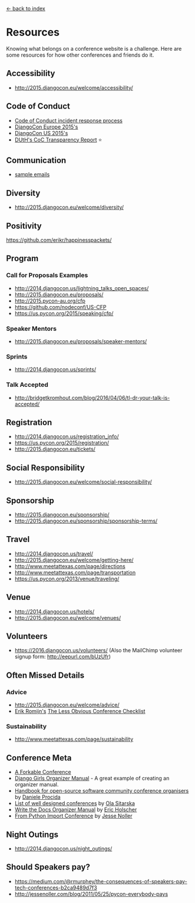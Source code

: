 [<- back to index](../README.md)

# Resources

Knowing what belongs on a conference website is a challenge. Here are some resources for how other conferences and friends do it.

## Accessibility

- http://2015.djangocon.eu/welcome/accessibility/

## Code of Conduct

- [Code of Conduct incident response process](https://github.com/olasitarska/coc-incident-process)
- [DjangoCon Europe 2015's](http://2015.djangocon.eu/code-conduct/)
- [DjangoCon US 2015's](https://2015.djangocon.us/code_of_conduct/)
- [DUtH's CoC Transparency Report](http://blog.djangounderthehood.com/post/132867126995/coc-transparency-report) :star:

## Communication 

- [sample emails](../communication/README.md)

## Diversity

- http://2015.djangocon.eu/welcome/diversity/

## Positivity

https://github.com/erikr/happinesspackets/

## Program 

### Call for Proposals Examples

- http://2014.djangocon.us/lightning_talks_open_spaces/
- http://2015.djangocon.eu/proposals/
- http://2015.pycon-au.org/cfp
- https://github.com/nodeconf/US-CFP
- https://us.pycon.org/2015/speaking/cfp/

### Speaker Mentors

- http://2015.djangocon.eu/proposals/speaker-mentors/

### Sprints

- http://2014.djangocon.us/sprints/

### Talk Accepted

- http://bridgetkromhout.com/blog/2016/04/06/tl-dr-your-talk-is-accepted/

## Registration

- http://2014.djangocon.us/registration_info/
- https://us.pycon.org/2015/registration/
- http://2015.djangocon.eu/tickets/

## Social Responsibility

- http://2015.djangocon.eu/welcome/social-responsibility/

## Sponsorship

- http://2015.djangocon.eu/sponsorship/
- http://2015.djangocon.eu/sponsorship/sponsorship-terms/

## Travel

- http://2014.djangocon.us/travel/
- http://2015.djangocon.eu/welcome/getting-here/
- http://www.meetattexas.com/page/directions
- http://www.meetattexas.com/page/transportation
- https://us.pycon.org/2013/venue/traveling/

## Venue

- http://2014.djangocon.us/hotels/
- http://2015.djangocon.eu/welcome/venues/

## Volunteers 

- https://2016.djangocon.us/volunteers/ (Also the MailChimp volunteer signup form: http://eepurl.com/bUzUfr) 

## Often Missed Details

### Advice

- http://2015.djangocon.eu/welcome/advice/
- [Erik Romijn's](https://github.com/erikr) [The Less Obvious Conference Checklist](https://github.com/erikr/lessobviouschecklist)

### Sustainability

- http://www.meetattexas.com/page/sustainability

## Conference Meta

- [A Forkable Conference](https://medium.com/node-js-javascript/a-forkable-conference-73cbac4842dd)
- [Django Girls Organizer Manual](https://github.com/DjangoGirls/organizer-manual) - A great example of creating an organizer manual.
- [Handbook for open-source software community conference organisers](https://github.com/evildmp/conference-handbook) by [Daniele Procida](https://github.com/evildmp) 
- [List of well designed conferences](https://github.com/olasitarska/pretty-conferences) by [Ola Sitarska](https://github.com/olasitarska/pretty-conferences)
- [Write the Docs Organizer Manual](https://github.com/writethedocs/organizer-manual) by [Eric Holscher](https://github.com/ericholscher)
- [From Python Import Conference](https://github.com/jnoller/conference) by [Jesse Noller](https://github.com/jnoller)
## Night Outings

- http://2014.djangocon.us/night_outings/

## Should Speakers pay?

- https://medium.com/@rmurphey/the-consequences-of-speakers-pay-tech-conferences-b2ca9489d7f3
- http://jessenoller.com/blog/2011/05/25/pycon-everybody-pays

